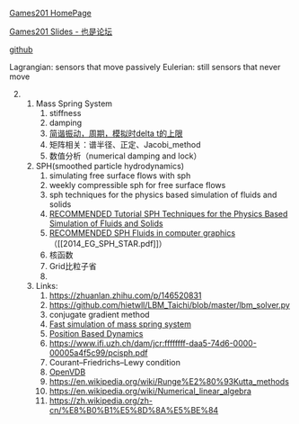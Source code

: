 [Games201 HomePage](https://games-cn.org/games201/)

[Games201 Slides - 也是论坛](https://forum.taichi-lang.cn/t/topic/272)  

[github](https://github.com/taichi-dev/games201)

Lagrangian: sensors that move passively
Eulerian: still sensors that never move

2. 
	1. Mass Spring System
		1. stiffness
		2. damping
		3. [简谐振动，周期，模拟时delta t的上限](https://zh.wikipedia.org/zh-cn/%E7%B0%A1%E8%AB%A7%E9%81%8B%E5%8B%95)
		4. 矩阵相关：谱半径、正定、Jacobi_method
		5. 数值分析（numerical damping and lock）
	2. SPH(smoothed particle hydrodynamics)
		1. simulating free surface flows with sph
		2. weekly compressible sph for free surface flows
		3. sph techniques for the physics based simulation of fluids and solids
		4. [ RECOMMENDED Tutorial SPH Techniques for the Physics Based Simulation of Fluids and Solids](https://sph-tutorial.physics-simulation.org/pdf/SPH_Tutorial.pdf)
		5. [RECOMMENDED SPH Fluids in computer graphics](../../Files/2014_EG_SPH_STAR.pdf)   （[[2014_EG_SPH_STAR.pdf]]）
		6. 核函数
		7. Grid比粒子省
		8. 
	3. Links: 
		1. https://zhuanlan.zhihu.com/p/146520831
		2. https://github.com/hietwll/LBM_Taichi/blob/master/lbm_solver.py
		3. conjugate gradient method
		4. [Fast simulation of mass spring system](http://graphics.berkeley.edu/papers/Liu-FSM-2013-11/Liu-FSM-2013-11.pdf)
		5. [Position Based Dynamics](https://matthias-research.github.io/pages/publications/posBasedDyn.pdf)
		6. https://www.ifi.uzh.ch/dam/jcr:ffffffff-daa5-74d6-0000-00005a4f5c99/pcisph.pdf
		7. Courant–Friedrichs–Lewy condition
		8. [OpenVDB](../../Files/1_Museth_introduction.pdf)
		9. https://en.wikipedia.org/wiki/Runge%E2%80%93Kutta_methods
		10. https://en.wikipedia.org/wiki/Numerical_linear_algebra
		11. https://zh.wikipedia.org/zh-cn/%E8%B0%B1%E5%8D%8A%E5%BE%84

